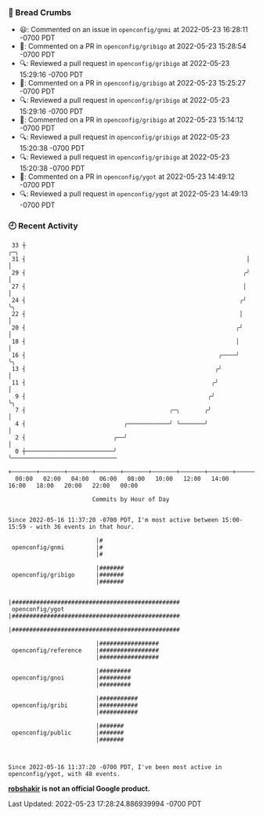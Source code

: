 ### 🍞 Bread Crumbs

 * 😃: Commented on an issue in `openconfig/gnmi` at 2022-05-23 16:28:11 -0700 PDT
 * 💬: Commented on a PR in  `openconfig/gribigo` at 2022-05-23 15:28:54 -0700 PDT
 * 🔍: Reviewed a pull request in  `openconfig/gribigo` at 2022-05-23 15:29:16 -0700 PDT
 * 💬: Commented on a PR in  `openconfig/gribigo` at 2022-05-23 15:25:27 -0700 PDT
 * 🔍: Reviewed a pull request in  `openconfig/gribigo` at 2022-05-23 15:29:16 -0700 PDT
 * 💬: Commented on a PR in  `openconfig/gribigo` at 2022-05-23 15:14:12 -0700 PDT
 * 🔍: Reviewed a pull request in  `openconfig/gribigo` at 2022-05-23 15:20:38 -0700 PDT
 * 🔍: Reviewed a pull request in  `openconfig/gribigo` at 2022-05-23 15:20:38 -0700 PDT
 * 💬: Commented on a PR in  `openconfig/ygot` at 2022-05-23 14:49:12 -0700 PDT
 * 🔍: Reviewed a pull request in  `openconfig/ygot` at 2022-05-23 14:49:13 -0700 PDT

### 🕘 Recent Activity
```
 33 ┼                                                               ╭─╮
 31 ┤                                                               │ │
 29 ┤                                                              ╭╯ │
 27 ┤                                                              │  │
 24 ┤                                                             ╭╯  ╰╮
 22 ┤                                                             │    │
 20 ┤                                                            ╭╯    │
 18 ┤                                                            │     │
 16 ┤                                                       ╭────╯     ╰╮
 13 ┤                                                      ╭╯           │
 11 ┤                                                     ╭╯            │
  9 ┤                                                    ╭╯             ╰╮
  7 ┤                                         ╭─╮       ╭╯               │
  4 ┤                            ╭────────────╯ ╰───────╯                │
  2 ┤                         ╭──╯                                       │
  0 ┼─────────────────────────╯                                          ╰──────────────────────────────
    +───────+───────+───────+───────+───────+───────+───────+───────+───────+───────+───────+───────+────
  00:00   02:00   04:00   06:00   08:00   10:00   12:00   14:00   16:00   18:00   20:00   22:00   00:00   

						Commits by Hour of Day


Since 2022-05-16 11:37:20 -0700 PDT, I'm most active between 15:00-15:59 - with 36 events in that hour.

```



```
                         |#
 openconfig/gnmi         |#
                         |#

                         |#######
 openconfig/gribigo      |#######
                         |#######

                         |################################################
 openconfig/ygot         |################################################
                         |################################################

                         |#################
 openconfig/reference    |#################
                         |#################

                         |#########
 openconfig/gnoi         |#########
                         |#########

                         |###########
 openconfig/gribi        |###########
                         |###########

                         |#######
 openconfig/public       |#######
                         |#######



Since 2022-05-16 11:37:20 -0700 PDT, I've been most active in openconfig/ygot, with 48 events.

```
**[robshakir](mailto:robjs@google.com) is not an official Google product.**  


Last Updated: 2022-05-23 17:28:24.886939994 -0700 PDT
